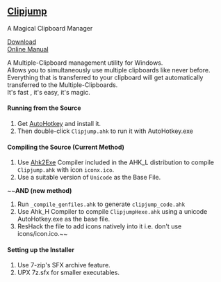 ## [Clipjump](http://clipjump.sourceforge.net)
A Magical Clipboard Manager  
  
[Download](http://goo.gl/tUi4K)  
[Online Manual](http://avi-win-tips.blogspot.com/2013/04/clipjump-online-guide.html)
  
A Multiple-Clipboard management utility for Windows.  
Allows you to simultaneously use multiple clipboards like never before.  
Everything that is transferred to your clipboard will get automatically transferred to the Multiple-Clipboards.  
It's fast , it's easy, it's magic.  
  

#### Running from the Source
1. Get [AutoHotkey](http://www.autohotkey.com) and install it.
2. Then double-click `Clipjump.ahk` to run it with AutoHotkey.exe
  
#### Compiling the Source (Current Method)
1. Use [Ahk2Exe](https://github.com/fincs/Ahk2Exe) Compiler included in the AHK_L distribution to compile `Clipjump.ahk` with icon `iconx.ico`.
2. Use a suitable version of `Unicode` as the Base File.  
  
~~**AND (new method)**  
1. Run `_compile_genfiles.ahk` to generate `clipjump_code.ahk`  
2. Use Ahk_H Compiler to compile `ClipjumpHexe.ahk` using a unicode AutoHotkey.exe as the base file.  
3. ResHack the file to add icons natively into it i.e. don't use icons/icon.ico.~~  
  
  
#### Setting up the Installer
1. Use 7-zip's SFX archive feature.  
2. UPX 7z.sfx for smaller executables.  
  
